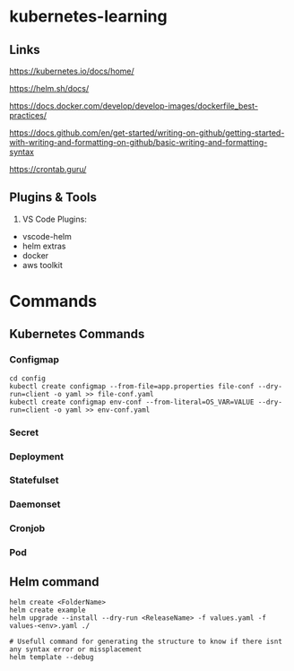 # kubernetes-learning

## Links
https://kubernetes.io/docs/home/

https://helm.sh/docs/

https://docs.docker.com/develop/develop-images/dockerfile_best-practices/

https://docs.github.com/en/get-started/writing-on-github/getting-started-with-writing-and-formatting-on-github/basic-writing-and-formatting-syntax

https://crontab.guru/


## Plugins & Tools
1. VS Code
Plugins:
- vscode-helm
- helm extras
- docker
- aws toolkit


# Commands

## Kubernetes Commands 
### Configmap
```
cd config
kubectl create configmap --from-file=app.properties file-conf --dry-run=client -o yaml >> file-conf.yaml
kubectl create configmap env-conf --from-literal=OS_VAR=VALUE --dry-run=client -o yaml >> env-conf.yaml
```

### Secret

### Deployment

### Statefulset

### Daemonset

### Cronjob

### Pod


## Helm command
```
helm create <FolderName>
helm create example 
helm upgrade --install --dry-run <ReleaseName> -f values.yaml -f values-<env>.yaml ./

# Usefull command for generating the structure to know if there isnt any syntax error or missplacement
helm template --debug
```
